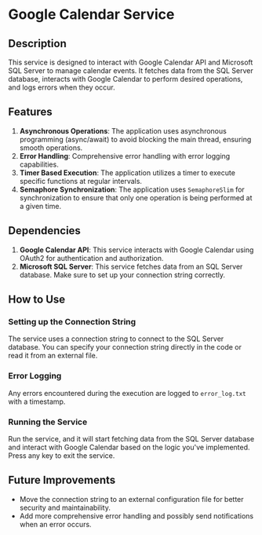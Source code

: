
# Google Calendar Service

## Description
This service is designed to interact with Google Calendar API and Microsoft SQL Server to manage calendar events. It fetches data from the SQL Server database, interacts with Google Calendar to perform desired operations, and logs errors when they occur.

## Features

1. **Asynchronous Operations**: The application uses asynchronous programming (async/await) to avoid blocking the main thread, ensuring smooth operations.
2. **Error Handling**: Comprehensive error handling with error logging capabilities.
3. **Timer Based Execution**: The application utilizes a timer to execute specific functions at regular intervals.
4. **Semaphore Synchronization**: The application uses `SemaphoreSlim` for synchronization to ensure that only one operation is being performed at a given time.

## Dependencies

1. **Google Calendar API**: This service interacts with Google Calendar using OAuth2 for authentication and authorization.
2. **Microsoft SQL Server**: This service fetches data from an SQL Server database. Make sure to set up your connection string correctly.

## How to Use

### Setting up the Connection String
The service uses a connection string to connect to the SQL Server database. You can specify your connection string directly in the code or read it from an external file.

### Error Logging
Any errors encountered during the execution are logged to `error_log.txt` with a timestamp.

### Running the Service
Run the service, and it will start fetching data from the SQL Server database and interact with Google Calendar based on the logic you've implemented. Press any key to exit the service.

## Future Improvements

- Move the connection string to an external configuration file for better security and maintainability.
- Add more comprehensive error handling and possibly send notifications when an error occurs.

